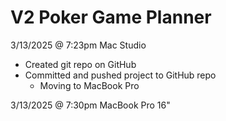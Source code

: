 # V2 Poker Game Planner

3/13/2025 @ 7:23pm Mac Studio 
- Created git repo on GitHub
- Committed and pushed project to GitHub repo
  - Moving to MacBook Pro

3/13/2025 @ 7:30pm MacBook Pro 16"